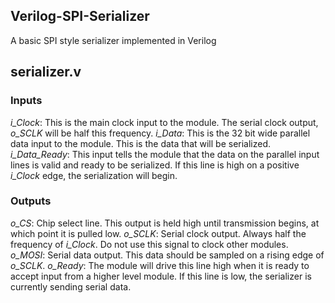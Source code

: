 ## Verilog-SPI-Serializer
A basic SPI style serializer implemented in Verilog

## serializer.v
### Inputs
*i_Clock*: This is the main clock input to the module. The serial clock output, *o_SCLK* will be half this frequency.
*i_Data*: This is the 32 bit wide parallel data input to the module. This is the data that will be serialized.
*i_Data_Ready*: This input tells the module that the data on the parallel input lines is valid and ready to be serialized. If this line is high on a positive *i_Clock* edge, the serialization will begin.

### Outputs
*o_CS*: Chip select line. This output is held high until transmission begins, at which point it is pulled low.
*o_SCLK*: Serial clock output. Always half the frequency of *i_Clock*. Do not use this signal to clock other modules.
*o_MOSI*: Serial data output. This data should be sampled on a rising edge of *o_SCLK*.
*o_Ready*: The module will drive this line high when it is ready to accept input from a higher level module. If this line is low, the serializer is currently sending serial data.
